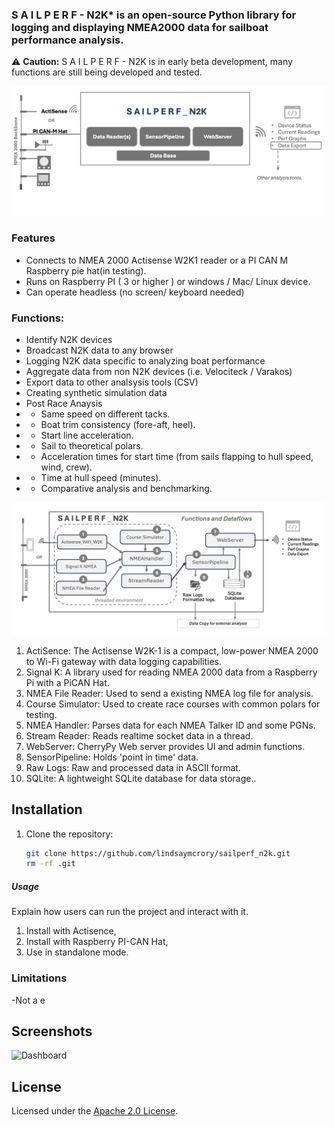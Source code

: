 
<!--  ![SailPerf-N2K Logo](assets/logo.png)  -->


<!--  [![Get Started](https://img.shields.io/badge/Get-Started-brightgreen)](https://example.com/get-started) -->

<!-- [![Documentation](https://img.shields.io/badge/Docs-Read-blue)](https://example.com/docs) -->



### S A I L P E R F - N2K* is an open-source Python library for logging and displaying NMEA2000 data for sailboat performance analysis.  

⚠️ **Caution:** S A I L P E R F - N2K is in early beta development, many functions are still being developed and tested.

<img src="assets/functional_block.png" width = "600">


### Features

- Connects to NMEA 2000 Actisense  W2K1 reader or a  PI CAN M Raspberry pie hat(in testing).
- Runs on Raspberry PI ( 3 or higher ) or windows / Mac/ Linux device. 
- Can operate headless (no screen/ keyboard needed)



### Functions:
- Identify N2K devices   
- Broadcast N2K data to any browser  
- Logging N2K data specific to analyzing boat performance
- Aggregate data from non N2K devices (i.e. Velociteck / Varakos) 
- Export data to other analsysis tools (CSV)   
- Creating synthetic simulation data  
- Post Race Anaysis
- - Same speed on different tacks.
-  - Boat trim consistency (fore-aft, heel).
- - Start line acceleration.
- - Sail to theoretical polars.
- - Acceleration times for start time (from sails flapping to hull speed, wind, crew).
- - Time at hull speed (minutes).
- - Comparative analysis and benchmarking.


<img src="assets/data_flows.png" width = "800">

1.  ActiSence: The Actisense W2K-1 is a compact, low-power NMEA 2000 to Wi-Fi gateway with data logging capabilities.
2.  Signal K:  A library used for reading NMEA 2000 data from a Raspberry Pi with a PiCAN Hat. 
3.  NMEA File Reader:   Used to send a  existing NMEA log file for analysis.
4.  Course Simulator:  Used to create race courses with common polars for testing. 
5.  NMEA Handler: Parses data for each NMEA Talker ID and some PGNs.
6.  Stream Reader:  Reads realtime socket data in a thread. 
7.  WebServer:  CherryPy Web server provides UI and admin functions. 
8.  SensorPipeline: Holds 'point in time' data.
9.  Raw Logs:  Raw and processed data in ASCII format.
10. SQLite:  A lightweight SQLite database for data storage..


## Installation
1. Clone the repository:
   ```bash
   git clone https://github.com/lindsaymcrory/sailperf_n2k.git  
   rm -rf .git


##### **Usage**
Explain how users can run the project and interact with it.
1) Install with Actisence, 
2) Install with Raspberry PI-CAN Hat,
3) Use in standalone mode.


### Limitations 
-Not a e

## Screenshots
![Dashboard](https://example.com/screenshot.png)

## License
Licensed under the [Apache 2.0 License](LICENSE).